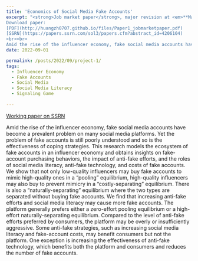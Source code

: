 ```yaml
---
title: 'Economics of Social Media Fake Accounts'
excerpt: "<strong>Job market paper</strong>, major revision at <em>**Management Science**</em><br> 
Download paper:
[PDF](http://huangzh0707.github.io/files/Paper1_jobmarketpaper.pdf) 
[SSRN](https://papers.ssrn.com/sol3/papers.cfm?abstract_id=4206104) 
<br><br>
Amid the rise of the influencer economy, fake social media accounts have become a prevalent problem on many social media platforms. Yet the problem of fake accounts is still poorly understood and so is the effectiveness of coping strategies. This research models the ecosystem of fake accounts in an influencer economy and obtains insights on fake-account purchasing behaviors, the impact of anti-fake efforts, and the roles of social media literacy, anti-fake technology, and costs of fake accounts. We show that not only low-quality influencers may buy fake accounts to mimic high-quality ones in a “pooling” equilibrium, high-quality influencers may also buy to prevent mimicry in a “costly-separating” equilibrium. There is also a “naturally-separating” equilibrium where the two types are separated without buying fake accounts. We find that increasing anti-fake efforts and social media literacy may cause more fake accounts. The platform generally prefers either a zero-effort pooling equilibrium or a high-effort naturally-separating equilibrium. Compared to the level of anti-fake efforts preferred by consumers, the platform may be overly or insufficiently aggressive. Some anti-fake strategies, such as increasing social media literacy and fake-account costs, may benefit consumers but not the platform. One exception is increasing the effectiveness of anti-fake technology, which benefits both the platform and consumers and reduces the number of fake accounts."
date: 2022-09-01

permalink: /posts/2022/09/project-1/
tags:
  - Influencer Economy
  - Fake Accounts
  - Social Media
  - Social Media Literacy
  - Signaling Game 
  
---
```


[Working paper on SSRN](https://papers.ssrn.com/sol3/papers.cfm?abstract_id=4206104) <br>

Amid the rise of the influencer economy, fake social media accounts have become a prevalent problem on many social media platforms. Yet the problem of fake accounts is still poorly understood and so is the effectiveness of coping strategies. This research models the ecosystem of fake accounts in an influencer economy and obtains insights on fake-account purchasing behaviors, the impact of anti-fake efforts, and the roles of social media literacy, anti-fake technology, and costs of fake accounts. We show that not only low-quality influencers may buy fake accounts to mimic high-quality ones in a “pooling” equilibrium, high-quality influencers may also buy to prevent mimicry in a “costly-separating” equilibrium. There is also a “naturally-separating” equilibrium where the two types are separated without buying fake accounts. We find that increasing anti-fake efforts and social media literacy may cause more fake accounts. The platform generally prefers either a zero-effort pooling equilibrium or a high-effort naturally-separating equilibrium. Compared to the level of anti-fake efforts preferred by consumers, the platform may be overly or insufficiently aggressive. Some anti-fake strategies, such as increasing social media literacy and fake-account costs, may benefit consumers but not the platform. One exception is increasing the effectiveness of anti-fake technology, which benefits both the platform and consumers and reduces the number of fake accounts.